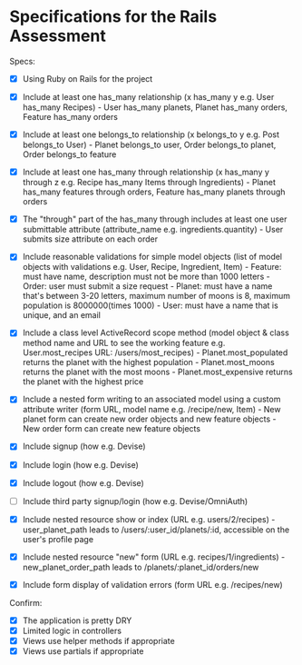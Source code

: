 # Specifications for the Rails Assessment

Specs:
- [x] Using Ruby on Rails for the project
- [x] Include at least one has_many relationship (x has_many y e.g. User has_many Recipes)
			- User has_many planets, Planet has_many orders, Feature has_many orders
- [x] Include at least one belongs_to relationship (x belongs_to y e.g. Post belongs_to User)
			- Planet belongs_to user, Order belongs_to planet, Order belongs_to feature
- [x] Include at least one has_many through relationship (x has_many y through z e.g. Recipe has_many Items through Ingredients)
			- Planet has_many features through orders, Feature has_many planets through orders
- [x] The "through" part of the has_many through includes at least one user submittable attribute (attribute_name e.g. ingredients.quantity)
			- User submits size attribute on each order
- [x] Include reasonable validations for simple model objects (list of model objects with validations e.g. User, Recipe, Ingredient, Item)
			- Feature: must have name, description must not be more than 1000 letters
			- Order: user must submit a size request
			- Planet: must have a name that's between 3-20 letters, maximum number of moons is 8, maximum population is 8000000(times 1000)
			- User: must have a name that is unique, and an email

- [x] Include a class level ActiveRecord scope method (model object & class method name and URL to see the working feature e.g. User.most_recipes URL: /users/most_recipes)
			- Planet.most_populated returns the planet with the highest population
			- Planet.most_moons returns the planet with the most moons
			- Planet.most_expensive returns the planet with the highest price
- [x] Include a nested form writing to an associated model using a custom attribute writer (form URL, model name e.g. /recipe/new, Item)
			- New planet form can create new order objects and new feature objects
			- New order form can create new feature objects

- [x] Include signup (how e.g. Devise)
- [x] Include login (how e.g. Devise)
- [x] Include logout (how e.g. Devise)
- [ ] Include third party signup/login (how e.g. Devise/OmniAuth)

- [x] Include nested resource show or index (URL e.g. users/2/recipes)
			- user_planet_path leads to /users/:user_id/planets/:id, accessible on the user's profile page
- [x] Include nested resource "new" form (URL e.g. recipes/1/ingredients)
			- new_planet_order_path leads to /planets/:planet_id/orders/new 
- [x] Include form display of validation errors (form URL e.g. /recipes/new)

Confirm:
- [x] The application is pretty DRY
- [x] Limited logic in controllers
- [x] Views use helper methods if appropriate
- [x] Views use partials if appropriate

